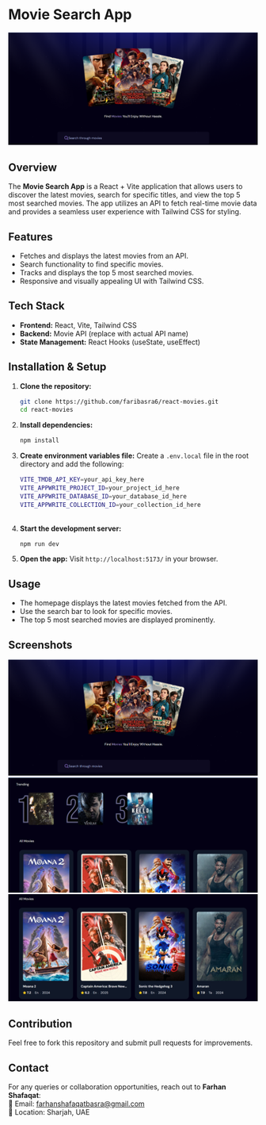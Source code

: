 # Movie Search App
![Screenshot](images/4.png)
## Overview
The **Movie Search App** is a React + Vite application that allows users to discover the latest movies, search for specific titles, and view the top 5 most searched movies. The app utilizes an API to fetch real-time movie data and provides a seamless user experience with Tailwind CSS for styling.

## Features
- Fetches and displays the latest movies from an API.
- Search functionality to find specific movies.
- Tracks and displays the top 5 most searched movies.
- Responsive and visually appealing UI with Tailwind CSS.

## Tech Stack
- **Frontend:** React, Vite, Tailwind CSS
- **Backend:** Movie API (replace with actual API name)
- **State Management:** React Hooks (useState, useEffect)

## Installation & Setup
1. **Clone the repository:**
   ```sh
   git clone https://github.com/faribasra6/react-movies.git
   cd react-movies
   ```
2. **Install dependencies:**
   ```sh
   npm install
   ```
3. **Create environment variables file:**
   Create a `.env.local` file in the root directory and add the following:
   ```sh
   VITE_TMDB_API_KEY=your_api_key_here
   VITE_APPWRITE_PROJECT_ID=your_project_id_here
   VITE_APPWRITE_DATABASE_ID=your_database_id_here
   VITE_APPWRITE_COLLECTION_ID=your_collection_id_here
  
   ```
4. **Start the development server:**
   ```sh
   npm run dev
   ```
5. **Open the app:**
   Visit `http://localhost:5173/` in your browser.

## Usage
- The homepage displays the latest movies fetched from the API.
- Use the search bar to look for specific movies.
- The top 5 most searched movies are displayed prominently.

## Screenshots
![Screenshot 1](images/1.png)
![Screenshot 2](images/2.png)
![Screenshot 3](images/3.png)


## Contribution
Feel free to fork this repository and submit pull requests for improvements.

## Contact
For any queries or collaboration opportunities, reach out to **Farhan Shafaqat**:  
📧 Email: farhanshafaqatbasra@gmail.com  
📍 Location: Sharjah, UAE

